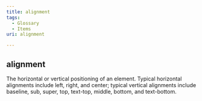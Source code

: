 ```yaml
---
title: alignment
tags:
  - Glossary
  - Items
uri: alignment

---
```

## <span>alignment</span>

The horizontal or vertical positioning of an element. Typical horizontal alignments include left, right, and center; typical vertical alignments include baseline, sub, super, top, text-top, middle, bottom, and text-bottom.


